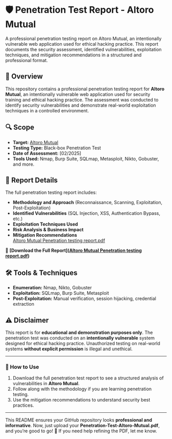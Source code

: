 # 🛡️ Penetration Test Report - Altoro Mutual

A professional penetration testing report on Altoro Mutual, an intentionally vulnerable web application used for ethical hacking practice. This report documents the security assessment, identified vulnerabilities, exploitation techniques, and mitigation recommendations in a structured and professional format.

## 📌 Overview
This repository contains a professional penetration testing report for **Altoro Mutual**, an intentionally vulnerable web application used for security training and ethical hacking practice. The assessment was conducted to identify security vulnerabilities and demonstrate real-world exploitation techniques in a controlled environment.

## 🔍 Scope
- **Target:** [Altoro Mutual](http://altoro.testfire.net)  
- **Testing Type:** Black-box Penetration Test  
- **Date of Assessment:** [02/2025]  
- **Tools Used:** Nmap, Burp Suite, SQLmap, Metasploit, Nikto, Gobuster, and more.  

## 📂 Report Details
The full penetration testing report includes:
- **Methodology and Approach** (Reconnaissance, Scanning, Exploitation, Post-Exploitation)  
- **Identified Vulnerabilities** (SQL Injection, XSS, Authentication Bypass, etc.)  
- **Exploitation Techniques Used**  
- **Risk Analysis & Business Impact**  
- **Mitigation Recommendations**  
[Altoro Mutual Penetration testing report.pdf](https://github.com/user-attachments/files/19009233/Altoro.Mutual.Penetration.testing.report.pdf)

📄 **[Download the Full Report]([Altoro Mutual Penetration testing report.pdf](https://github.com/user-attachments/files/19009233/Altoro.Mutual.Penetration.testing.report.pdf))**  

## 🛠 Tools & Techniques
- **Enumeration:** Nmap, Nikto, Gobuster  
- **Exploitation:** SQLmap, Burp Suite, Metasploit  
- **Post-Exploitation:** Manual verification, session hijacking, credential extraction  

## ⚠️ Disclaimer
This report is for **educational and demonstration purposes only**. The penetration test was conducted on an **intentionally vulnerable** system designed for ethical hacking practice. Unauthorized testing on real-world systems **without explicit permission** is illegal and unethical.

---

### 📢 How to Use
1. Download the full penetration test report to see a structured analysis of vulnerabilities in **Altoro Mutual**.  
2. Follow along with the methodology if you are learning penetration testing.  
3. Use the mitigation recommendations to understand security best practices.  

---

This README ensures your GitHub repository looks **professional and informative**. Now, just upload your **Penetration-Test-Altoro-Mutual.pdf**, and you’re good to go! 🚀 If you need help refining the PDF, let me know.
